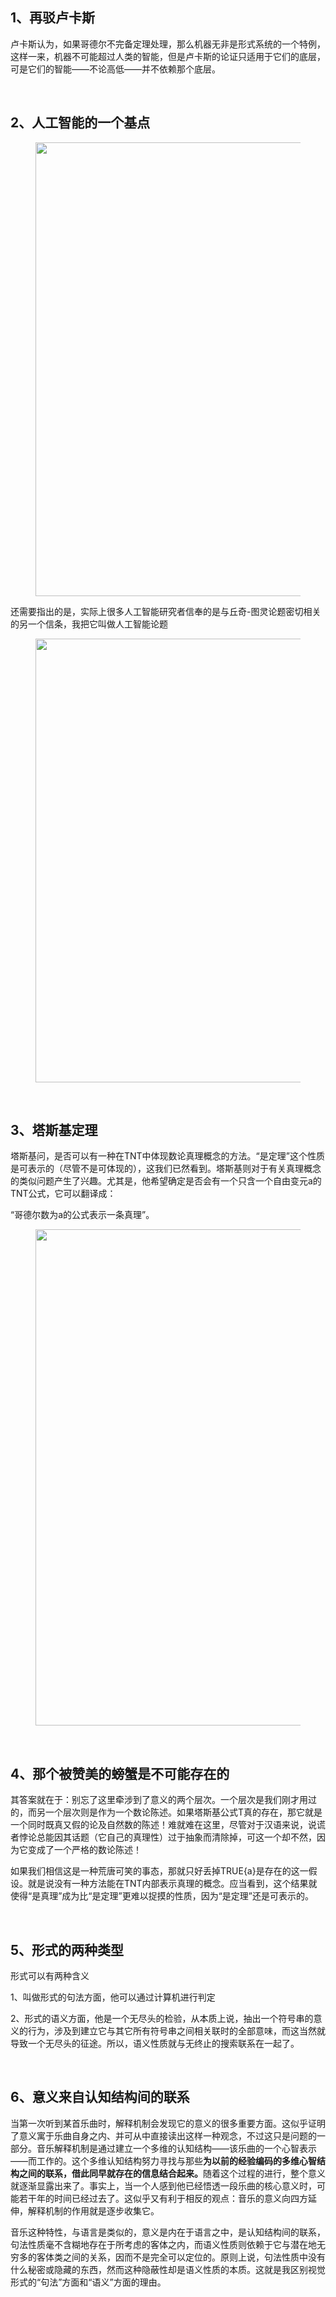 <h2>1、再驳卢卡斯</h2><p data-pid="d9csIpq7">卢卡斯认为，如果哥德尔不完备定理处理，那么机器无非是形式系统的一个特例，这样一来，机器不可能超过人类的智能，但是卢卡斯的论证只适用于它们的底层，可是它们的智能——不论高低——并不依赖那个底层。</p><p><br></p><h2>2、人工智能的一个基点</h2><figure data-size="normal"><img src="https://picx.zhimg.com/v2-079440c6e87ca1a90739d5a3bfe3a08c_720w.jpg?source=d16d100b" data-caption="" data-size="normal" data-rawwidth="726" data-rawheight="107" class="origin_image zh-lightbox-thumb" width="726" data-original="https://pic1.zhimg.com/v2-079440c6e87ca1a90739d5a3bfe3a08c_720w.jpg?source=d16d100b"></figure><p data-pid="M_-WprSO">还需要指出的是，实际上很多人工智能研究者信奉的是与丘奇-图灵论题密切相关的另一个信条，我把它叫做人工智能论题</p><figure data-size="normal"><img src="https://pic1.zhimg.com/v2-70f0f04aeb8378e99ea3bc07631f9281_720w.jpg?source=d16d100b" data-caption="" data-size="normal" data-rawwidth="710" data-rawheight="72" class="origin_image zh-lightbox-thumb" width="710" data-original="https://pic1.zhimg.com/v2-70f0f04aeb8378e99ea3bc07631f9281_720w.jpg?source=d16d100b"></figure><p><br></p><h2>3、塔斯基定理</h2><p data-pid="4KRSsDni">塔斯基问，是否可以有一种在TNT中体现数论真理概念的方法。“是定理”这个性质是可表示的（尽管不是可体现的），这我们已然看到。塔斯基则对于有关真理概念的类似问题产生了兴趣。尤其是，他希望确定是否会有一个只含一个自由变元a的TNT公式，它可以翻译成：</p><p data-pid="Ocfn05Oz">“哥德尔数为a的公式表示一条真理”。</p><figure data-size="normal"><img src="https://picx.zhimg.com/v2-fb68aa5fd042ba6ea0ea61f8b66f6336_720w.jpg?source=d16d100b" data-caption="" data-size="normal" data-rawwidth="794" data-rawheight="550" class="origin_image zh-lightbox-thumb" width="794" data-original="https://picx.zhimg.com/v2-fb68aa5fd042ba6ea0ea61f8b66f6336_720w.jpg?source=d16d100b"></figure><p><br></p><h2>4、那个被赞美的螃蟹是不可能存在的</h2><p data-pid="dfEMR4uG">其答案就在于：别忘了这里牵涉到了意义的两个层次。一个层次是我们刚才用过的，而另一个层次则是作为一个数论陈述。如果塔斯基公式T真的存在，那它就是一个同时既真又假的论及自然数的陈述！难就难在这里，尽管对于汉语来说，说谎者悖论总能因其话题（它自己的真理性）过于抽象而清除掉，可这一个却不然，因为它变成了一个严格的数论陈述！</p><p data-pid="RmlE1YvD">如果我们相信这是一种荒唐可笑的事态，那就只好丢掉TRUE{a}是存在的这一假设。就是说没有一种方法能在TNT内部表示真理的概念。应当看到，这个结果就使得“是真理”成为比“是定理”更难以捉摸的性质，因为“是定理”还是可表示的。</p><p><br></p><h2>5、形式的两种类型</h2><p data-pid="8cGOFKW-">形式可以有两种含义</p><p data-pid="74LubVUZ">1、叫做形式的句法方面，他可以通过计算机进行判定</p><p data-pid="MAeMBGXQ">2、形式的语义方面，他是一个无尽头的检验，从本质上说，抽出一个符号串的意义的行为，涉及到建立它与其它所有符号串之间相关联时的全部意味，而这当然就导致一个无尽头的征途。所以，语义性质就与无终止的搜索联系在一起了。</p><p><br></p><h2>6、意义来自认知结构间的联系</h2><p data-pid="mIxOxfA5">当第一次听到某首乐曲时，解释机制会发现它的意义的很多重要方面。这似乎证明了意义寓于乐曲自身之内、并可从中直接读出这样一种观念，不过这只是问题的一部分。音乐解释机制是通过建立一个多维的认知结构——该乐曲的一个心智表示——而工作的。这个多维认知结构努力寻找与那些<b>为以前的经验编码的多维心智结构之间的联系，借此同早就存在的信息结合起来。</b>随着这个过程的进行，整个意义就逐渐显露出来了。事实上，当一个人感到他已经悟透一段乐曲的核心意义时，可能若干年的时间已经过去了。这似乎又有利于相反的观点：音乐的意义向四方延伸，解释机制的作用就是逐步收集它。</p><p data-pid="PVxNJSi_">音乐这种特性，与语言是类似的，意义是内在于语言之中，是认知结构间的联系，句法性质毫不含糊地存在于所考虑的客体之内，而语义性质则依赖于它与潜在地无穷多的客体类之间的关系，因而不是完全可以定位的。原则上说，句法性质中没有什么秘密或隐藏的东西，然而这种隐蔽性却是语义性质的本质。这就是我区别视觉形式的“句法”方面和“语义”方面的理由。</p><p></p>